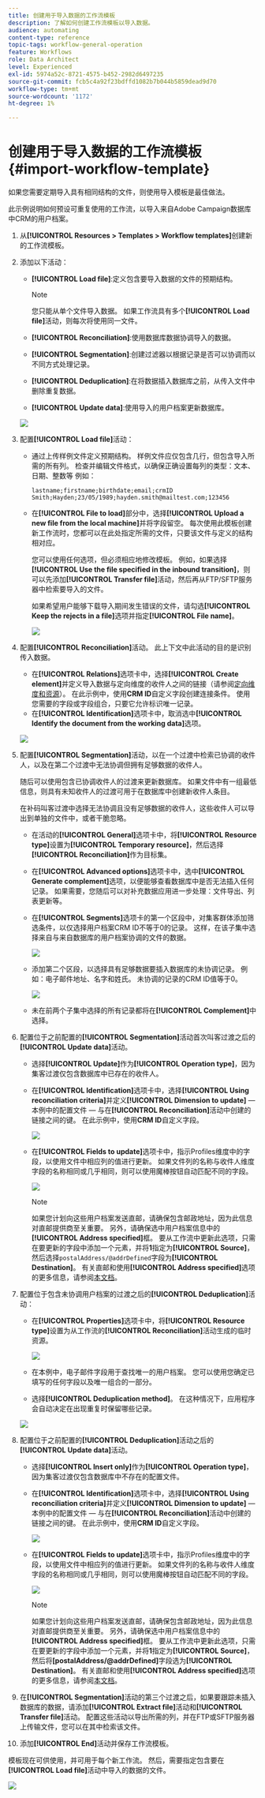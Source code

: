 ```yaml
---
title: 创建用于导入数据的工作流模板
description: 了解如何创建工作流模板以导入数据。
audience: automating
content-type: reference
topic-tags: workflow-general-operation
feature: Workflows
role: Data Architect
level: Experienced
exl-id: 5974a52c-8721-4575-b452-2982d6497235
source-git-commit: fcb5c4a92f23bdffd1082b7b044b5859dead9d70
workflow-type: tm+mt
source-wordcount: '1172'
ht-degree: 1%

---
```


# 创建用于导入数据的工作流模板 {#import-workflow-template}

如果您需要定期导入具有相同结构的文件，则使用导入模板是最佳做法。

此示例说明如何预设可重复使用的工作流，以导入来自Adobe Campaign数据库中CRM的用户档案。

1. 从&#x200B;**[!UICONTROL Resources > Templates > Workflow templates]**&#x200B;创建新的工作流模板。
1. 添加以下活动：

   * **[!UICONTROL Load file]**:定义包含要导入数据的文件的预期结构。

      >[!NOTE]
      >
      >您只能从单个文件导入数据。 如果工作流具有多个&#x200B;**[!UICONTROL Load file]**&#x200B;活动，则每次将使用同一文件。

   * **[!UICONTROL Reconciliation]**:使用数据库数据协调导入的数据。
   * **[!UICONTROL Segmentation]**:创建过滤器以根据记录是否可以协调而以不同方式处理记录。
   * **[!UICONTROL Deduplication]**:在将数据插入数据库之前，从传入文件中删除重复数据。
   * **[!UICONTROL Update data]**:使用导入的用户档案更新数据库。

   ![](assets/import_template_example0.png)

1. 配置&#x200B;**[!UICONTROL Load file]**&#x200B;活动：

   * 通过上传样例文件定义预期结构。 样例文件应仅包含几行，但包含导入所需的所有列。 检查并编辑文件格式，以确保正确设置每列的类型：文本、日期、整数等 例如：

      ```
      lastname;firstname;birthdate;email;crmID
      Smith;Hayden;23/05/1989;hayden.smith@mailtest.com;123456
      ```

   * 在&#x200B;**[!UICONTROL File to load]**&#x200B;部分中，选择&#x200B;**[!UICONTROL Upload a new file from the local machine]**&#x200B;并将字段留空。 每次使用此模板创建新工作流时，您都可以在此处指定所需的文件，只要该文件与定义的结构相对应。

      您可以使用任何选项，但必须相应地修改模板。 例如，如果选择&#x200B;**[!UICONTROL Use the file specified in the inbound transition]**，则可以先添加&#x200B;**[!UICONTROL Transfer file]**&#x200B;活动，然后再从FTP/SFTP服务器中检索要导入的文件。

      如果希望用户能够下载导入期间发生错误的文件，请勾选&#x200B;**[!UICONTROL Keep the rejects in a file]**&#x200B;选项并指定&#x200B;**[!UICONTROL File name]**。

      ![](assets/import_template_example1.png)

1. 配置&#x200B;**[!UICONTROL Reconciliation]**&#x200B;活动。 此上下文中此活动的目的是识别传入数据。

   * 在&#x200B;**[!UICONTROL Relations]**&#x200B;选项卡中，选择&#x200B;**[!UICONTROL Create element]**&#x200B;并定义导入数据与定向维度的收件人之间的链接（请参阅[定向维度和资源](../../automating/using/query.md#targeting-dimensions-and-resources)）。 在此示例中，使用&#x200B;**CRM ID**&#x200B;自定义字段创建连接条件。 使用您需要的字段或字段组合，只要它允许标识唯一记录。
   * 在&#x200B;**[!UICONTROL Identification]**&#x200B;选项卡中，取消选中&#x200B;**[!UICONTROL Identify the document from the working data]**&#x200B;选项。

   ![](assets/import_template_example2.png)

1. 配置&#x200B;**[!UICONTROL Segmentation]**&#x200B;活动，以在一个过渡中检索已协调的收件人，以及在第二个过渡中无法协调但拥有足够数据的收件人。

   随后可以使用包含已协调收件人的过渡来更新数据库。 如果文件中有一组最低信息，则具有未知收件人的过渡可用于在数据库中创建新收件人条目。

   在补码叫客过渡中选择无法协调且没有足够数据的收件人，这些收件人可以导出到单独的文件中，或者干脆忽略。

   * 在活动的&#x200B;**[!UICONTROL General]**&#x200B;选项卡中，将&#x200B;**[!UICONTROL Resource type]**&#x200B;设置为&#x200B;**[!UICONTROL Temporary resource]**，然后选择&#x200B;**[!UICONTROL Reconciliation]**&#x200B;作为目标集。
   * 在&#x200B;**[!UICONTROL Advanced options]**&#x200B;选项卡中，选中&#x200B;**[!UICONTROL Generate complement]**&#x200B;选项，以便能够查看数据库中是否无法插入任何记录。 如果需要，您随后可以对补充数据应用进一步处理：文件导出、列表更新等。
   * 在&#x200B;**[!UICONTROL Segments]**&#x200B;选项卡的第一个区段中，对集客群体添加筛选条件，以仅选择用户档案CRM ID不等于0的记录。 这样，在该子集中选择来自与来自数据库的用户档案协调的文件的数据。

      ![](assets/import_template_example3.png)

   * 添加第二个区段，以选择具有足够数据要插入数据库的未协调记录。 例如：电子邮件地址、名字和姓氏。 未协调的记录的CRM ID值等于0。

      ![](assets/import_template_example3_2.png)

   * 未在前两个子集中选择的所有记录都将在&#x200B;**[!UICONTROL Complement]**&#x200B;中选择。

1. 配置位于之前配置的&#x200B;**[!UICONTROL Segmentation]**&#x200B;活动首次叫客过渡之后的&#x200B;**[!UICONTROL Update data]**&#x200B;活动。

   * 选择&#x200B;**[!UICONTROL Update]**&#x200B;作为&#x200B;**[!UICONTROL Operation type]**，因为集客过渡仅包含数据库中已存在的收件人。
   * 在&#x200B;**[!UICONTROL Identification]**&#x200B;选项卡中，选择&#x200B;**[!UICONTROL Using reconciliation criteria]**&#x200B;并定义&#x200B;**[!UICONTROL Dimension to update]** — 本例中的配置文件 — 与在&#x200B;**[!UICONTROL Reconciliation]**&#x200B;活动中创建的链接之间的键。 在此示例中，使用&#x200B;**CRM ID**&#x200B;自定义字段。

      ![](assets/import_template_example6.png)

   * 在&#x200B;**[!UICONTROL Fields to update]**&#x200B;选项卡中，指示Profiles维度中的字段，以使用文件中相应列的值进行更新。 如果文件列的名称与收件人维度字段的名称相同或几乎相同，则可以使用魔棒按钮自动匹配不同的字段。

      ![](assets/import_template_example6_2.png)

      >[!NOTE]
      >
      >如果您计划向这些用户档案发送直邮，请确保包含邮政地址，因为此信息对直邮提供商至关重要。 另外，请确保选中用户档案信息中的&#x200B;**[!UICONTROL Address specified]**&#x200B;框。 要从工作流中更新此选项，只需在要更新的字段中添加一个元素，并将&#x200B;**1**&#x200B;指定为&#x200B;**[!UICONTROL Source]**，然后选择`postalAddress/@addrDefined`字段为&#x200B;**[!UICONTROL Destination]**。 有关直邮和使用&#x200B;**[!UICONTROL Address specified]**&#x200B;选项的更多信息，请参阅[本文档](../../channels/using/about-direct-mail.md#recommendations)。

1. 配置位于包含未协调用户档案的过渡之后的&#x200B;**[!UICONTROL Deduplication]**&#x200B;活动：

   * 在&#x200B;**[!UICONTROL Properties]**&#x200B;选项卡中，将&#x200B;**[!UICONTROL Resource type]**&#x200B;设置为从工作流的&#x200B;**[!UICONTROL Reconciliation]**&#x200B;活动生成的临时资源。

      ![](assets/import_template_example4.png)

   * 在本例中，电子邮件字段用于查找唯一的用户档案。 您可以使用您确定已填写的任何字段以及唯一组合的一部分。
   * 选择&#x200B;**[!UICONTROL Deduplication method]**。 在这种情况下，应用程序会自动决定在出现重复时保留哪些记录。

   ![](assets/import_template_example7.png)

1. 配置位于之前配置的&#x200B;**[!UICONTROL Deduplication]**&#x200B;活动之后的&#x200B;**[!UICONTROL Update data]**&#x200B;活动。

   * 选择&#x200B;**[!UICONTROL Insert only]**&#x200B;作为&#x200B;**[!UICONTROL Operation type]**，因为集客过渡仅包含数据库中不存在的配置文件。
   * 在&#x200B;**[!UICONTROL Identification]**&#x200B;选项卡中，选择&#x200B;**[!UICONTROL Using reconciliation criteria]**&#x200B;并定义&#x200B;**[!UICONTROL Dimension to update]** — 本例中的配置文件 — 与在&#x200B;**[!UICONTROL Reconciliation]**&#x200B;活动中创建的链接之间的键。 在此示例中，使用&#x200B;**CRM ID**&#x200B;自定义字段。

      ![](assets/import_template_example6.png)

   * 在&#x200B;**[!UICONTROL Fields to update]**&#x200B;选项卡中，指示Profiles维度中的字段，以使用文件中相应列的值进行更新。 如果文件列的名称与收件人维度字段的名称相同或几乎相同，则可以使用魔棒按钮自动匹配不同的字段。

      ![](assets/import_template_example6_2.png)

      >[!NOTE]
      >
      >如果您计划向这些用户档案发送直邮，请确保包含邮政地址，因为此信息对直邮提供商至关重要。 另外，请确保选中用户档案信息中的&#x200B;**[!UICONTROL Address specified]**&#x200B;框。 要从工作流中更新此选项，只需在要更新的字段中添加一个元素，并将&#x200B;**1**&#x200B;指定为&#x200B;**[!UICONTROL Source]**，然后将&#x200B;**[postalAddress/@addrDefined]**&#x200B;字段选为&#x200B;**[!UICONTROL Destination]**。 有关直邮和使用&#x200B;**[!UICONTROL Address specified]**&#x200B;选项的更多信息，请参阅[本文档](../../channels/using/about-direct-mail.md#recommendations)。

1. 在&#x200B;**[!UICONTROL Segmentation]**&#x200B;活动的第三个过渡之后，如果要跟踪未插入数据库的数据，请添加&#x200B;**[!UICONTROL Extract file]**&#x200B;活动和&#x200B;**[!UICONTROL Transfer file]**&#x200B;活动。 配置这些活动以导出所需的列，并在FTP或SFTP服务器上传输文件，您可以在其中检索该文件。
1. 添加&#x200B;**[!UICONTROL End]**&#x200B;活动并保存工作流模板。

模板现在可供使用，并可用于每个新工作流。 然后，需要指定包含要在&#x200B;**[!UICONTROL Load file]**&#x200B;活动中导入的数据的文件。

![](assets/import_template_example9.png)
